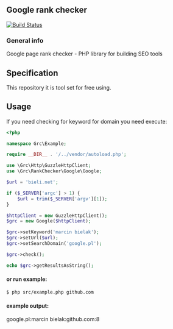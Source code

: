 ## Google rank checker

[![Build Status](https://travis-ci.org/bieli/google_rank_checker.png?branch=master)](http://travis-ci.org/bieli/google_rank_checker)


### General info


Google page rank checker - PHP library for building SEO tools


## Specification

This repository it is tool set for free using.

Usage
-----

If you need checking for keyword for domain you need execute:

```php
<?php

namespace Grc\Example;

require __DIR__ . '/../vendor/autoload.php';

use \Grc\Http\GuzzleHttpClient;
use \Grc\RankChecker\Google\Google;

$url = 'bieli.net';

if ($_SERVER['argc'] > 1) {
    $url = trim($_SERVER['argv'][1]);
}

$httpClient = new GuzzleHttpClient();
$grc = new Google($httpClient);

$grc->setKeyword('marcin bielak');
$grc->setUrl($url);
$grc->setSearchDomain('google.pl');

$grc->check();

echo $grc->getResultsAsString();

```

#### or run example:

```
$ php src/example.php github.com
```

#### example output:

google.pl:marcin bielak:github.com:8
